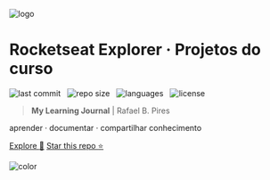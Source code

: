 ![logo](../_media/logo.svg)

<h1> Rocketseat Explorer · Projetos do curso </h1>

![last commit](https://img.shields.io/github/last-commit/bpires/rocketseat-explorer?color=5F9EA0 'last commit') &nbsp; ![repo size](https://img.shields.io/github/repo-size/bpires/rocketseat-explorer?color=5F9EA0 'repo size') &nbsp; ![languages](https://img.shields.io/github/languages/count/bpires/rocketseat-explorer?color=5F9EA0 'languages') &nbsp; ![license](https://img.shields.io/github/license/bpires/rocketseat-explorer?color=5F9EA0)

> **My Learning Journal** | Rafael B. Pires

aprender · documentar · compartilhar conhecimento

[Explore :mag_right:](/pt-br/index.md)
[Star this repo :star:](https://github.com/bpires/rocketseat-explorer)

![color](#b3d9f8)
